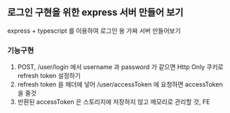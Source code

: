 ## 로그인 구현을 위한 express 서버 만들어 보기

express + typescript 를 이용하여 로그인 용 가짜 서버 만들어보기

### 기능구현

1. POST, /user/login 에서 username 과 password 가 같으면 Http Only 쿠키로 refresh token 설정하기
2. refresh token 을 헤더에 넣어 /user/accessToken 에 요청하면 accessToken을 줄것
3. 반환된 accessToken 은 스토리지에 저장하지 않고 메모리로 관리할 것, FE
